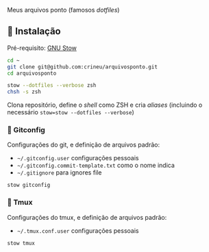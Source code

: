 Meus arquivos ponto (famosos _dotfiles_)

## :wrench: Instalação

Pré-requisito: [GNU Stow](https://www.gnu.org/software/stow/)

```bash
cd ~
git clone git@github.com:crineu/arquivosponto.git
cd arquivosponto

stow --dotfiles --verbose zsh
chsh -s zsh
```

Clona repositório, define o _shell_ como ZSH e cria _aliases_ (incluindo o necessário `stow=stow --dotfiles --verbose`)


### :frog: Gitconfig

Configurações do git, e definição de arquivos padrão:

* `~/.gitconfig.user` configurações pessoais
* `~/.gitconfig.commit-template.txt` como o nome indica
* `~/.gitignore` para ignores file


```
stow gitconfig
```


### :monkey: Tmux

Configurações do tmux, e definição de arquivos padrão:

* `~/.tmux.conf.user` configurações pessoais


```
stow tmux
```

